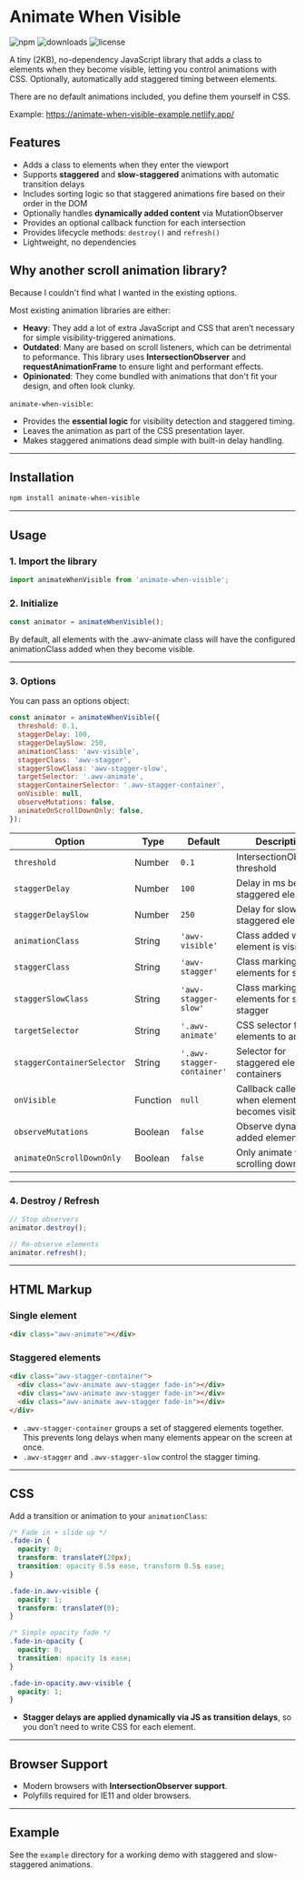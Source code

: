 # Animate When Visible

![npm](https://img.shields.io/npm/v/animate-when-visible)
![downloads](https://img.shields.io/npm/dm/animate-when-visible)
![license](https://img.shields.io/npm/l/animate-when-visible)

A tiny (2KB), no-dependency JavaScript library that adds a class to elements when they become visible, letting you control animations with CSS. Optionally, automatically add staggered timing between elements.

There are no default animations included, you define them yourself in CSS.

Example: https://animate-when-visible-example.netlify.app/

## Features

- Adds a class to elements when they enter the viewport
- Supports **staggered** and **slow-staggered** animations with automatic transition delays
- Includes sorting logic so that staggered animations fire based on their order in the DOM
- Optionally handles **dynamically added content** via MutationObserver
- Provides an optional callback function for each intersection
- Provides lifecycle methods: `destroy()` and `refresh()`
- Lightweight, no dependencies

## Why another scroll animation library?

Because I couldn't find what I wanted in the existing options.

Most existing animation libraries are either:

- **Heavy**: They add a lot of extra JavaScript and CSS that aren’t necessary for simple visibility-triggered animations.
- **Outdated**: Many are based on scroll listeners, which can be detrimental to peformance. This library uses **IntersectionObserver** and **requestAnimationFrame** to ensure light and performant effects.
- **Opinionated**: They come bundled with animations that don't fit your design, and often look clunky.

`animate-when-visible`:

- Provides the **essential logic** for visibility detection and staggered timing.
- Leaves the animation as part of the CSS presentation layer.
- Makes staggered animations dead simple with built-in delay handling.

---

## Installation

```bash
npm install animate-when-visible
```

---

## Usage

### 1. Import the library

```javascript
import animateWhenVisible from 'animate-when-visible';
```

### 2. Initialize

```javascript
const animator = animateWhenVisible();
```

By default, all elements with the .awv-animate class will have the configured animationClass added when they become visible.

---

### 3. Options

You can pass an options object:

```javascript
const animator = animateWhenVisible({
  threshold: 0.1,
  staggerDelay: 100,
  staggerDelaySlow: 250,
  animationClass: 'awv-visible',
  staggerClass: 'awv-stagger',
  staggerSlowClass: 'awv-stagger-slow',
  targetSelector: '.awv-animate',
  staggerContainerSelector: '.awv-stagger-container',
  onVisible: null,
  observeMutations: false,
  animateOnScrollDownOnly: false,
});
```

| Option                     | Type     | Default                    | Description                                  |
| -------------------------- | -------- | -------------------------- | -------------------------------------------- |
| `threshold`                | Number   | `0.1`                      | IntersectionObserver threshold               |
| `staggerDelay`             | Number   | `100`                      | Delay in ms between staggered elements       |
| `staggerDelaySlow`         | Number   | `250`                      | Delay for slow-staggered elements            |
| `animationClass`           | String   | `'awv-visible'`            | Class added when element is visible          |
| `staggerClass`             | String   | `'awv-stagger'`            | Class marking elements for stagger           |
| `staggerSlowClass`         | String   | `'awv-stagger-slow'`       | Class marking elements for slow stagger      |
| `targetSelector`           | String   | `'.awv-animate'`           | CSS selector for elements to animate         |
| `staggerContainerSelector` | String   | `'.awv-stagger-container'` | Selector for staggered element containers    |
| `onVisible`                | Function | `null`                     | Callback called when element becomes visible |
| `observeMutations`         | Boolean  | `false`                    | Observe dynamically added elements           |
| `animateOnScrollDownOnly`  | Boolean  | `false`                    | Only animate when scrolling down             |

---

### 4. Destroy / Refresh

```javascript
// Stop observers
animator.destroy();

// Re-observe elements
animator.refresh();
```

---

## HTML Markup

### Single element

```html
<div class="awv-animate"></div>
```

### Staggered elements

```html
<div class="awv-stagger-container">
  <div class="awv-animate awv-stagger fade-in"></div>
  <div class="awv-animate awv-stagger fade-in"></div>
  <div class="awv-animate awv-stagger fade-in"></div>
</div>
```

- `.awv-stagger-container` groups a set of staggered elements together. This prevents long delays when many elements appear on the screen at once.
- `.awv-stagger` and `.awv-stagger-slow` control the stagger timing.

---

## CSS

Add a transition or animation to your `animationClass`:

```css
/* Fade in + slide up */
.fade-in {
  opacity: 0;
  transform: translateY(20px);
  transition: opacity 0.5s ease, transform 0.5s ease;
}

.fade-in.awv-visible {
  opacity: 1;
  transform: translateY(0);
}

/* Simple opacity fade */
.fade-in-opacity {
  opacity: 0;
  transition: opacity 1s ease;
}

.fade-in-opacity.awv-visible {
  opacity: 1;
}
```

- **Stagger delays are applied dynamically via JS as transition delays**, so you don’t need to write CSS for each element.

---

## Browser Support

- Modern browsers with **IntersectionObserver support**.
- Polyfills required for IE11 and older browsers.

---

## Example

See the `example` directory for a working demo with staggered and slow-staggered animations.
